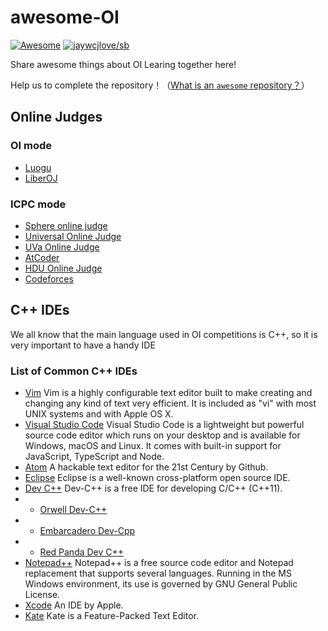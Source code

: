 # awesome-OI

   [![Awesome](https://awesome.re/badge.svg)](https://awesome.re)
   [![jaywcjlove/sb](https://jaywcjlove.github.io/sb/lang/chinese.svg)](README-cn.md)


Share awesome things about OI Learing together here! 

Help us to complete the repository！（[What is an `awesome` repository？](https://awesome.re)）

## Online Judges

### OI mode

- [Luogu](https://www.luogu.com.cn)
- [LiberOJ](https://loj.ac)

### ICPC mode

- [Sphere online judge](https://www.spoj.com)
- [Universal Online Judge](https://uoj.ac)
- [UVa Online Judge](https://onlinejudge.org)
- [AtCoder](https://atcoder.jp)
- [HDU Online Judge](http://acm.hdu.edu.cn)
- [Codeforces](https://codeforces.com/)

## C++ IDEs

We all know that the main language used in OI competitions is C++, so it is very important to have a handy IDE

### List of Common C++ IDEs

- [Vim](https://www.vim.org/) Vim is a highly configurable text editor built to make creating and changing any kind of text very efficient. It is included as "vi" with most UNIX systems and with Apple OS X.
- [Visual Studio Code](https://code.visualstudio.com/) Visual Studio Code is a lightweight but powerful source code editor which runs on your desktop and is available for Windows, macOS and Linux. It comes with built-in support for JavaScript, TypeScript and Node.
- [Atom](https://atom.io/) A hackable text editor for the 21st Century by Github.
- [Eclipse](https://www.eclipse.org/downloads/) Eclipse is a well-known cross-platform open source IDE.
- [Dev C++](https://en.wikipedia.org/wiki/Dev-C%2B%2B) Dev-C++ is a free IDE for developing C/C++ (C++11).
- - [Orwell Dev-C++](https://orwelldevcpp.blogspot.com/)
- - [Embarcadero Dev-Cpp](https://github.com/Embarcadero/Dev-Cpp)
- - [Red Panda Dev C++](https://github.com/royqh1979/Dev-Cpp)
- [Notepad++](https://notepad-plus-plus.org/) Notepad++ is a free source code editor and Notepad replacement that supports several languages. Running in the MS Windows environment, its use is governed by GNU General Public License.
- [Xcode](https://apps.apple.com/cn/app/xcode/id497799835?mt=12) An IDE by Apple.
- [Kate](https://kate-editor.org/) Kate is a Feature-Packed Text Editor.
